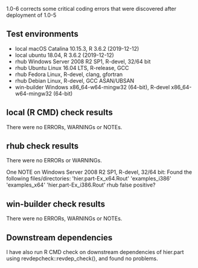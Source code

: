 1.0-6 corrects some critical coding errors that were discovered after deployment of 1.0-5

## Test environments
* local macOS Catalina 10.15.3, R 3.6.2 (2019-12-12)
* local ubuntu 18.04, R 3.6.2 (2019-12-12)
* rhub Windows Server 2008 R2 SP1, R-devel, 32/64 bit
* rhub Ubuntu Linux 16.04 LTS, R-release, GCC
* rhub Fedora Linux, R-devel, clang, gfortran
* rhub Debian Linux, R-devel, GCC ASAN/UBSAN
* win-builder Windows x86_64-w64-mingw32 (64-bit), 
    R-devel x86_64-w64-mingw32 (64-bit)

## local (R CMD) check results
There were no ERRORs, WARNINGs or NOTEs.

## rhub check results
There were no ERRORs or WARNINGs.  

One NOTE on Windows Server 2008 R2 SP1, R-devel, 32/64 bit:
Found the following files/directories:
  'hier.part-Ex_x64.Rout'
  'examples_i386' 'examples_x64' 'hier.part-Ex_i386.Rout'
rhub false positive?

## win-builder check results
There were no ERRORs, WARNINGs or NOTEs.

## Downstream dependencies
I have also run R CMD check on downstream dependencies of hier.part
using revdepcheck::revdep_check(), and found no problems.
